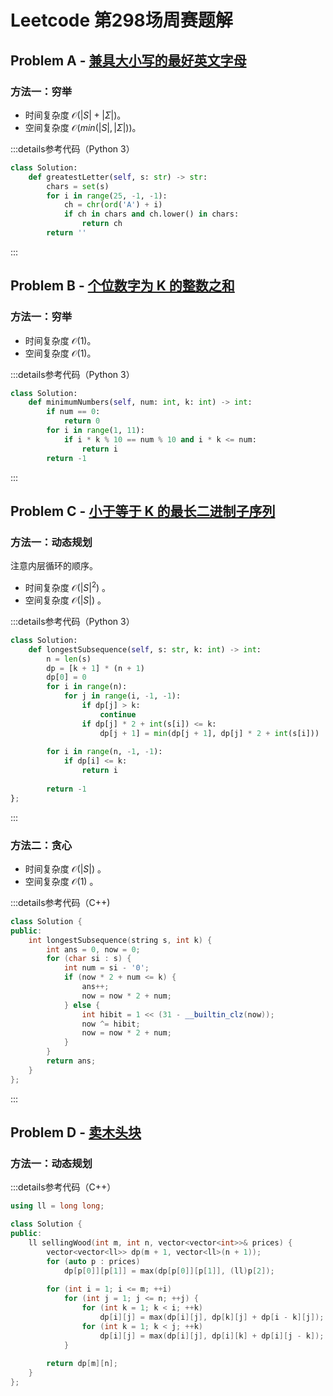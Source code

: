# Leetcode 第298场周赛题解

## Problem A - [兼具大小写的最好英文字母](https://leetcode.cn/problems/greatest-english-letter-in-upper-and-lower-case/)

### 方法一：穷举

- 时间复杂度 $\mathcal{O}(|S| + |\Sigma|)$。
- 空间复杂度 $\mathcal{O}(min(|S|, |\Sigma|))$。

:::details参考代码（Python 3）

```python
class Solution:
    def greatestLetter(self, s: str) -> str:
        chars = set(s)
        for i in range(25, -1, -1):
            ch = chr(ord('A') + i)
            if ch in chars and ch.lower() in chars:
                return ch
        return ''
```

:::

## Problem B - [个位数字为 K 的整数之和](https://leetcode.cn/problems/sum-of-numbers-with-units-digit-k/)

### 方法一：穷举

- 时间复杂度 $\mathcal{O}(1)$。
- 空间复杂度 $\mathcal{O}(1)$。

:::details参考代码（Python 3）

```python
class Solution:
    def minimumNumbers(self, num: int, k: int) -> int:
        if num == 0:
            return 0
        for i in range(1, 11):
            if i * k % 10 == num % 10 and i * k <= num:
                return i
        return -1
```

:::

## Problem C - [小于等于 K 的最长二进制子序列](https://leetcode.cn/problems/longest-binary-subsequence-less-than-or-equal-to-k/)

### 方法一：动态规划

注意内层循环的顺序。

- 时间复杂度 $\mathcal{O}(|S|^2)$ 。
- 空间复杂度 $\mathcal{O}(|S|)$ 。

:::details参考代码（Python 3）

```python
class Solution:
    def longestSubsequence(self, s: str, k: int) -> int:
        n = len(s)
        dp = [k + 1] * (n + 1)
        dp[0] = 0
        for i in range(n):
            for j in range(i, -1, -1):
                if dp[j] > k:
                    continue
                if dp[j] * 2 + int(s[i]) <= k:
                    dp[j + 1] = min(dp[j + 1], dp[j] * 2 + int(s[i]))
        
        for i in range(n, -1, -1):
            if dp[i] <= k:
                return i
            
        return -1
};
```

:::

### 方法二：贪心

- 时间复杂度 $\mathcal{O}(|S|)$ 。
- 空间复杂度 $\mathcal{O}(1)$ 。

:::details参考代码（C++)

```cpp
class Solution {
public:
    int longestSubsequence(string s, int k) {
        int ans = 0, now = 0;
        for (char si : s) {
            int num = si - '0';
            if (now * 2 + num <= k) {
                ans++;
                now = now * 2 + num;
            } else {
                int hibit = 1 << (31 - __builtin_clz(now));
                now ^= hibit;
                now = now * 2 + num;
            }
        }
        return ans;
    }
};
```

:::

## Problem D - [卖木头块](https://leetcode.cn/problems/selling-pieces-of-wood/)

### 方法一：动态规划

:::details参考代码（C++）

```cpp
using ll = long long;

class Solution {
public:
    ll sellingWood(int m, int n, vector<vector<int>>& prices) {
        vector<vector<ll>> dp(m + 1, vector<ll>(n + 1));
        for (auto p : prices)
            dp[p[0]][p[1]] = max(dp[p[0]][p[1]], (ll)p[2]);
        
        for (int i = 1; i <= m; ++i)
            for (int j = 1; j <= n; ++j) {
                for (int k = 1; k < i; ++k)
                    dp[i][j] = max(dp[i][j], dp[k][j] + dp[i - k][j]);
                for (int k = 1; k < j; ++k)
                    dp[i][j] = max(dp[i][j], dp[i][k] + dp[i][j - k]);
            }
        
        return dp[m][n];
    }
};
```
